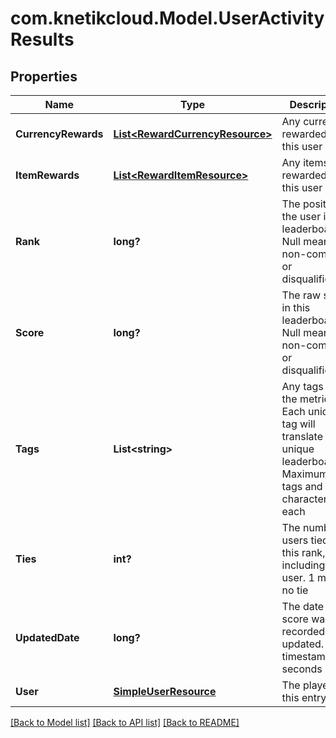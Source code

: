 # com.knetikcloud.Model.UserActivityResults
## Properties

Name | Type | Description | Notes
------------ | ------------- | ------------- | -------------
**CurrencyRewards** | [**List&lt;RewardCurrencyResource&gt;**](RewardCurrencyResource.md) | Any currency rewarded to this user | [optional] 
**ItemRewards** | [**List&lt;RewardItemResource&gt;**](RewardItemResource.md) | Any items rewarded to this user | [optional] 
**Rank** | **long?** | The position of the user in the leaderboard. Null means non-compete or disqualification | [optional] 
**Score** | **long?** | The raw score in this leaderboard. Null means non-compete or disqualification | [optional] 
**Tags** | **List&lt;string&gt;** | Any tags for the metric. Each unique tag will translate into a unique leaderboard. Maximum 10 tags and 50 characters each | [optional] 
**Ties** | **int?** | The number of users tied at this rank, including this user. 1 means no tie | [optional] 
**UpdatedDate** | **long?** | The date this score was recorded or updated. Unix timestamp in seconds | [optional] 
**User** | [**SimpleUserResource**](SimpleUserResource.md) | The player for this entry | 

[[Back to Model list]](../README.md#documentation-for-models) [[Back to API list]](../README.md#documentation-for-api-endpoints) [[Back to README]](../README.md)

